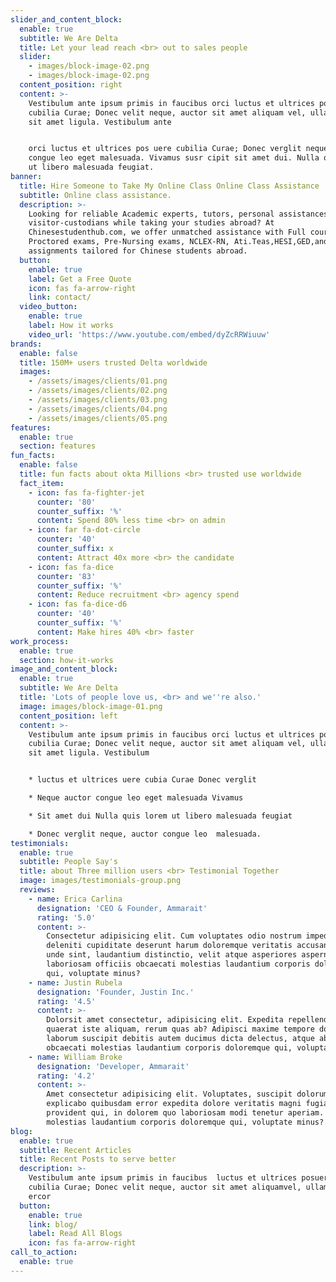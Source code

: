 ```yaml
---
slider_and_content_block:
  enable: true
  subtitle: We Are Delta
  title: Let your lead reach <br> out to sales people
  slider:
    - images/block-image-02.png
    - images/block-image-02.png
  content_position: right
  content: >-
    Vestibulum ante ipsum primis in faucibus orci luctus et ultrices posuere
    cubilia Curae; Donec velit neque, auctor sit amet aliquam vel, ullamcorper
    sit amet ligula. Vestibulum ante 


    orci luctus et ultrices pos uere cubilia Curae; Donec verglit neque, auctor
    congue leo eget malesuada. Vivamus susr cipit sit amet dui. Nulla quis lorem
    ut libero malesuada feugiat. 
banner:
  title: Hire Someone to Take My Online Class Online Class Assistance
  subtitle: Online class assistance.
  description: >-
    Looking for reliable Academic experts, tutors, personal assistances and
    visitor-custodians while taking your studies abroad? At
    Chinesestudenthub.com, we offer unmatched assistance with Full course,
    Proctored exams, Pre-Nursing exams, NCLEX-RN, Ati.Teas,HESI,GED,and
    assignments tailored for Chinese students abroad. 
  button:
    enable: true
    label: Get a Free Quote
    icon: fas fa-arrow-right
    link: contact/
  video_button:
    enable: true
    label: How it works
    video_url: 'https://www.youtube.com/embed/dyZcRRWiuuw'
brands:
  enable: false
  title: 150M+ users trusted Delta worldwide
  images:
    - /assets/images/clients/01.png
    - /assets/images/clients/02.png
    - /assets/images/clients/03.png
    - /assets/images/clients/04.png
    - /assets/images/clients/05.png
features:
  enable: true
  section: features
fun_facts:
  enable: false
  title: fun facts about okta Millions <br> trusted use worldwide
  fact_item:
    - icon: fas fa-fighter-jet
      counter: '80'
      counter_suffix: '%'
      content: Spend 80% less time <br> on admin
    - icon: far fa-dot-circle
      counter: '40'
      counter_suffix: x
      content: Attract 40x more <br> the candidate
    - icon: fas fa-dice
      counter: '83'
      counter_suffix: '%'
      content: Reduce recruitment <br> agency spend
    - icon: fas fa-dice-d6
      counter: '40'
      counter_suffix: '%'
      content: Make hires 40% <br> faster
work_process:
  enable: true
  section: how-it-works
image_and_content_block:
  enable: true
  subtitle: We Are Delta
  title: 'Lots of people love us, <br> and we''re also.'
  image: images/block-image-01.png
  content_position: left
  content: >-
    Vestibulum ante ipsum primis in faucibus orci luctus et ultrices posuere
    cubilia Curae; Donec velit neque, auctor sit amet aliquam vel, ullamcorper
    sit amet ligula. Vestibulum 


    * luctus et ultrices uere cubia Curae Donec verglit

    * Neque auctor congue leo eget malesuada Vivamus

    * Sit amet dui Nulla quis lorem ut libero malesuada feugiat

    * Donec verglit neque, auctor congue leo  malesuada. 
testimonials:
  enable: true
  subtitle: People Say's
  title: about Three million users <br> Testimonial Together
  image: images/testimonials-group.png
  reviews:
    - name: Erica Carlina
      designation: 'CEO & Founder, Ammarait'
      rating: '5.0'
      content: >-
        Consectetur adipisicing elit. Cum voluptates odio nostrum impedit
        deleniti cupiditate deserunt harum doloremque veritatis accusantium,
        unde sint, laudantium distinctio, velit atque asperiores aspernatur
        laboriosam officiis obcaecati molestias laudantium corporis doloremque
        qui, voluptate minus?
    - name: Justin Rubela
      designation: 'Founder, Justin Inc.'
      rating: '4.5'
      content: >-
        Dolorsit amet consectetur, adipisicing elit. Expedita repellendus optio
        quaerat iste aliquam, rerum quas ab? Adipisci maxime tempore doloremque
        laborum suscipit debitis autem ducimus dicta delectus, atque abofficiis
        obcaecati molestias laudantium corporis doloremque qui, voluptate minus?
    - name: William Broke
      designation: 'Developer, Ammarait'
      rating: '4.2'
      content: >-
        Amet consectetur adipisicing elit. Voluptates, suscipit dolorum! Quis
        explicabo quibusdam error expedita dolore veritatis magni fugiat rem
        provident qui, in dolorem quo laboriosam modi tenetur aperiam. obcaecati
        molestias laudantium corporis doloremque qui, voluptate minus?
blog:
  enable: true
  subtitle: Recent Articles
  title: Recent Posts to serve better
  description: >-
    Vestibulum ante ipsum primis in faucibus  luctus et ultrices posuere <br>
    cubilia Curae; Donec velit neque, auctor sit amet aliquamvel, ullamsw rfgws
    ercor
  button:
    enable: true
    link: blog/
    label: Read All Blogs
    icon: fas fa-arrow-right
call_to_action:
  enable: true
---
```


